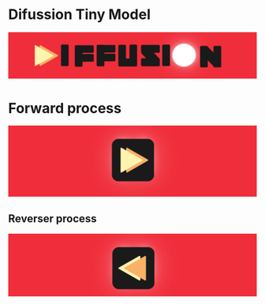 # Difussion Tiny Model

![logo](./logo.png)

# Forward process

![logo](./forward.png)


## Reverser process

![logo](./reverse.png)

